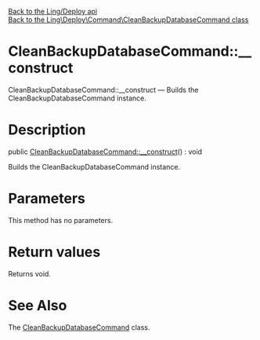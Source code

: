 [Back to the Ling/Deploy api](https://github.com/lingtalfi/Deploy/blob/master/doc/api/Ling/Deploy.md)<br>
[Back to the Ling\Deploy\Command\CleanBackupDatabaseCommand class](https://github.com/lingtalfi/Deploy/blob/master/doc/api/Ling/Deploy/Command/CleanBackupDatabaseCommand.md)


CleanBackupDatabaseCommand::__construct
================



CleanBackupDatabaseCommand::__construct — Builds the CleanBackupDatabaseCommand instance.




Description
================


public [CleanBackupDatabaseCommand::__construct](https://github.com/lingtalfi/Deploy/blob/master/doc/api/Ling/Deploy/Command/CleanBackupDatabaseCommand/__construct.md)() : void




Builds the CleanBackupDatabaseCommand instance.




Parameters
================

This method has no parameters.


Return values
================

Returns void.








See Also
================

The [CleanBackupDatabaseCommand](https://github.com/lingtalfi/Deploy/blob/master/doc/api/Ling/Deploy/Command/CleanBackupDatabaseCommand.md) class.




